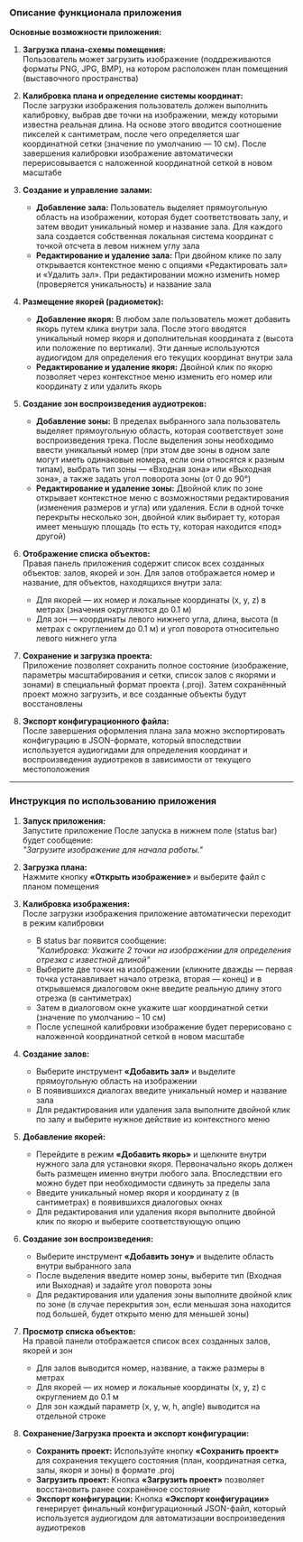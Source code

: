 
### Описание функционала приложения


**Основные возможности приложения:**

1. **Загрузка плана-схемы помещения:**  
   Пользователь может загрузить изображение (поддреживаются форматы PNG, JPG, BMP), на котором расположен план помещения (выставочного пространства)

2. **Калибровка плана и определение системы координат:**  
   После загрузки изображения пользователь должен выполнить калибровку, выбрав две точки на изображении, между которыми известна реальная длина. На основе этого вводится соотношение пикселей к сантиметрам, после чего определяется шаг координатной сетки (значение по умолчанию — 10 см). После завершения калибровки изображение автоматически перерисовывается с наложенной координатной сеткой в новом масштабе

3. **Создание и управление залами:**  
   - **Добавление зала:** Пользователь выделяет прямоугольную область на изображении, которая будет соответствовать залу, и затем вводит уникальный номер и название зала. Для каждого зала создается собственная локальная система координат с точкой отсчета в левом нижнем углу зала
   - **Редактирование и удаление зала:** При двойном клике по залу открывается контекстное меню с опциями «Редактировать зал» и «Удалить зал». При редактировании можно изменить номер (проверяется уникальность) и название зала

4. **Размещение якорей (радиометок):**  
   - **Добавление якоря:** В любом зале пользователь может добавить якорь путем клика внутри зала. После этого вводятся уникальный номер якоря и дополнительная координата z (высота или положение по вертикали). Эти данные используются аудиогидом для определения его текущих координат внутри зала
   - **Редактирование и удаление якоря:** Двойной клик по якорю позволяет через контекстное меню изменить его номер или координату z или удалить якорь

5. **Создание зон воспроизведения аудиотреков:**  
   - **Добавление зоны:** В пределах выбранного зала пользователь выделяет прямоугольную область, которая соответствует зоне воспроизведения трека. После выделения зоны необходимо ввести уникальный номер (при этом две зоны в одном зале могут иметь одинаковые номера, если они относятся к разным типам), выбрать тип зоны — «Входная зона» или «Выходная зона», а также задать угол поворота зоны (от 0 до 90°)
   - **Редактирование и удаление зоны:** Двойной клик по зоне открывает контекстное меню с возможностями редактирования (изменения размеров и угла) или удаления. Если в одной точке перекрыты несколько зон, двойной клик выбирает ту, которая имеет меньшую площадь (то есть ту, которая находится «под» другой)

6. **Отображение списка объектов:**  
   Правая панель приложения содержит список всех созданных объектов: залов, якорей и зон. Для залов отображается номер и название, для объектов, находящихся внутри зала:  
   - Для якорей — их номер и локальные координаты (x, y, z) в метрах (значения округляются до 0.1 м)
   - Для зон — координаты левого нижнего угла, длина, высота (в метрах с округлением до 0.1 м) и угол поворота относительно левого нижнего угла

7. **Сохранение и загрузка проекта:**  
   Приложение позволяет сохранить полное состояние (изображение, параметры масштабирования и сетки, список залов с якорями и зонами) в специальный формат проекта (.proj). Затем сохранённый проект можно загрузить, и все созданные объекты будут восстановлены

8. **Экспорт конфигурационного файла:**  
   После завершения оформления плана зала можно экспортировать конфигурацию в JSON-формате, который впоследствии используется аудиогидами для определения координат и воспроизведения аудиотреков в зависимости от текущего местоположения

---

### Инструкция по использованию приложения

1. **Запуск приложения:**  
   Запустите приложение
   После запуска в нижнем поле (status bar) будет сообщение:  
   *"Загрузите изображение для начала работы."*

2. **Загрузка плана:**  
   Нажмите кнопку **«Открыть изображение»** и выберите файл с планом помещения

3. **Калибровка изображения:**  
   После загрузки изображения приложение автоматически переходит в режим калибровки 
   - В status bar появится сообщение:  
     *"Калибровка: Укажите 2 точки на изображении для определения отрезка с известной длиной"*  
   - Выберите две точки на изображении (кликните дважды — первая точка устанавливает начало отрезка, вторая — конец) и в открывшемся диалоговом окне введите реальную длину этого отрезка (в сантиметрах)
   - Затем в диалоговом окне укажите шаг координатной сетки (значение по умолчанию – 10 см)
   - После успешной калибровки изображение будет перерисовано с наложенной координатной сеткой в новом масштабе

4. **Создание залов:**  
   - Выберите инструмент **«Добавить зал»** и выделите прямоугольную область на изображении 
   - В появившихся диалогах введите уникальный номер и название зала
   - Для редактирования или удаления зала выполните двойной клик по залу и выберите нужное действие из контекстного меню

5. **Добавление якорей:**  
   - Перейдите в режим **«Добавить якорь»** и щелкните внутри нужного зала для установки якоря. Первоначально якорь должен быть размещен именно внутри любого зала. Впоследствии его можно будет при необходимости сдвинуть за пределы зала
   - Введите уникальный номер якоря и координату z (в сантиметрах) в появившихся диалоговых окнах
   - Для редактирования или удаления якоря выполните двойной клик по якорю и выберите соответствующую опцию

6. **Создание зон воспроизведения:**  
   - Выберите инструмент **«Добавить зону»** и выделите область внутри выбранного зала
   - После выделения введите номер зоны, выберите тип (Входная или Выходная) и задайте угол поворота зоны
   - Для редактирования или удаления зоны выполните двойной клик по зоне (в случае перекрытия зон, если меньшая зона находится под большей, будет открыто меню для меньшей зоны)

7. **Просмотр списка объектов:**  
   На правой панели отображается список всех созданных залов, якорей и зон
   - Для залов выводится номер, название, а также размеры в метрах
   - Для якорей — их номер и локальные координаты (x, y, z) с округлением до 0.1 м
   - Для зон каждый параметр (x, y, w, h, angle) выводится на отдельной строке

8. **Сохранение/Загрузка проекта и экспорт конфигурации:**  
   - **Сохранить проект:** Используйте кнопку **«Сохранить проект»** для сохранения текущего состояния (план, координатная сетка, залы, якоря и зоны) в формате .proj
   - **Загрузить проект:** Кнопка **«Загрузить проект»** позволяет восстановить ранее сохранённое состояние
   - **Экспорт конфигурации:** Кнопка **«Экспорт конфигурации»** генерирует финальный конфигурационный JSON-файл, который используется аудиогидом для автоматизации воспроизведения аудиотреков
